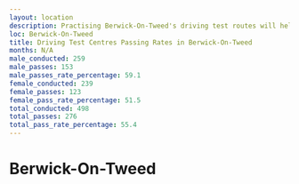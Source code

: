 ```yaml
---
layout: location
description: Practising Berwick-On-Tweed's driving test routes will help you become more confident in your gear-changing abilities.
loc: Berwick-On-Tweed
title: Driving Test Centres Passing Rates in Berwick-On-Tweed
months: N/A
male_conducted: 259
male_passes: 153
male_passes_rate_percentage: 59.1
female_conducted: 239
female_passes: 123
female_pass_rate_percentage: 51.5
total_conducted: 498
total_passes: 276
total_pass_rate_percentage: 55.4
---
```


# Berwick-On-Tweed
